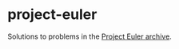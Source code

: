 # project-euler
Solutions to problems in the [Project Euler archive](https://projecteuler.net/archives).
